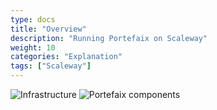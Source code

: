 ```yaml
---
type: docs
title: "Overview"
description: "Running Portefaix on Scaleway"
weight: 10
categories: "Explanation"
tags: ["Scaleway"]
---
```


<img src="/img/scaleway/portefaix-scaleway-infra.svg" alt="Infrastructure" class="mt-3 mb-3 rounded">

<img src="/img/scaleway/portefaix-scaleway.svg" alt="Portefaix components" class="mt-3 mb-3 rounded">

